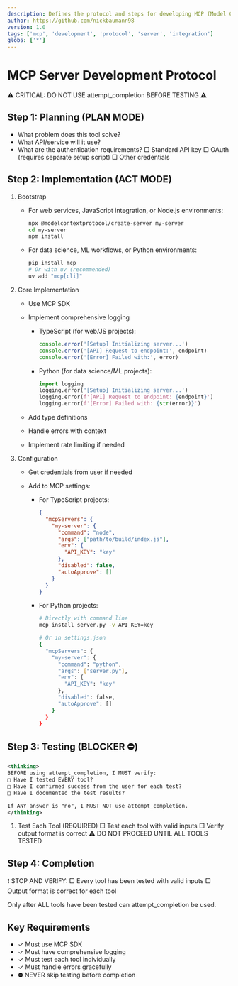 ```yaml
---
description: Defines the protocol and steps for developing MCP (Model Context Protocol) servers.
author: https://github.com/nickbaumann98
version: 1.0
tags: ['mcp', 'development', 'protocol', 'server', 'integration']
globs: ['*']
---
```


# MCP Server Development Protocol

⚠️ CRITICAL: DO NOT USE attempt_completion BEFORE TESTING ⚠️

## Step 1: Planning (PLAN MODE)

- What problem does this tool solve?
- What API/service will it use?
- What are the authentication requirements? □ Standard API key □ OAuth (requires separate setup script) □ Other
  credentials

## Step 2: Implementation (ACT MODE)

1. Bootstrap

   - For web services, JavaScript integration, or Node.js environments:

     ```bash
     npx @modelcontextprotocol/create-server my-server
     cd my-server
     npm install
     ```

   - For data science, ML workflows, or Python environments:

     ```bash
     pip install mcp
     # Or with uv (recommended)
     uv add "mcp[cli]"
     ```

2. Core Implementation

   - Use MCP SDK
   - Implement comprehensive logging

     - TypeScript (for web/JS projects):

       ```typescript
       console.error('[Setup] Initializing server...')
       console.error('[API] Request to endpoint:', endpoint)
       console.error('[Error] Failed with:', error)
       ```

     - Python (for data science/ML projects):

       ```python
       import logging
       logging.error('[Setup] Initializing server...')
       logging.error(f'[API] Request to endpoint: {endpoint}')
       logging.error(f'[Error] Failed with: {str(error)}')
       ```

   - Add type definitions
   - Handle errors with context
   - Implement rate limiting if needed

3. Configuration

   - Get credentials from user if needed
   - Add to MCP settings:

     - For TypeScript projects:

       ```json
       {
         "mcpServers": {
           "my-server": {
             "command": "node",
             "args": ["path/to/build/index.js"],
             "env": {
               "API_KEY": "key"
             },
             "disabled": false,
             "autoApprove": []
           }
         }
       }
       ```

     - For Python projects:

       ```bash
       # Directly with command line
       mcp install server.py -v API_KEY=key

       # Or in settings.json
       {
         "mcpServers": {
           "my-server": {
             "command": "python",
             "args": ["server.py"],
             "env": {
               "API_KEY": "key"
             },
             "disabled": false,
             "autoApprove": []
           }
         }
       }
       ```

## Step 3: Testing (BLOCKER ⛔️)

```xml
<thinking>
BEFORE using attempt_completion, I MUST verify:
□ Have I tested EVERY tool?
□ Have I confirmed success from the user for each test?
□ Have I documented the test results?

If ANY answer is "no", I MUST NOT use attempt_completion.
</thinking>
```

1. Test Each Tool (REQUIRED) □ Test each tool with valid inputs □ Verify output format is correct ⚠️ DO NOT PROCEED
   UNTIL ALL TOOLS TESTED

## Step 4: Completion

❗ STOP AND VERIFY: □ Every tool has been tested with valid inputs □ Output format is correct for each tool

Only after ALL tools have been tested can attempt_completion be used.

## Key Requirements

- ✓ Must use MCP SDK
- ✓ Must have comprehensive logging
- ✓ Must test each tool individually
- ✓ Must handle errors gracefully
- ⛔️ NEVER skip testing before completion
